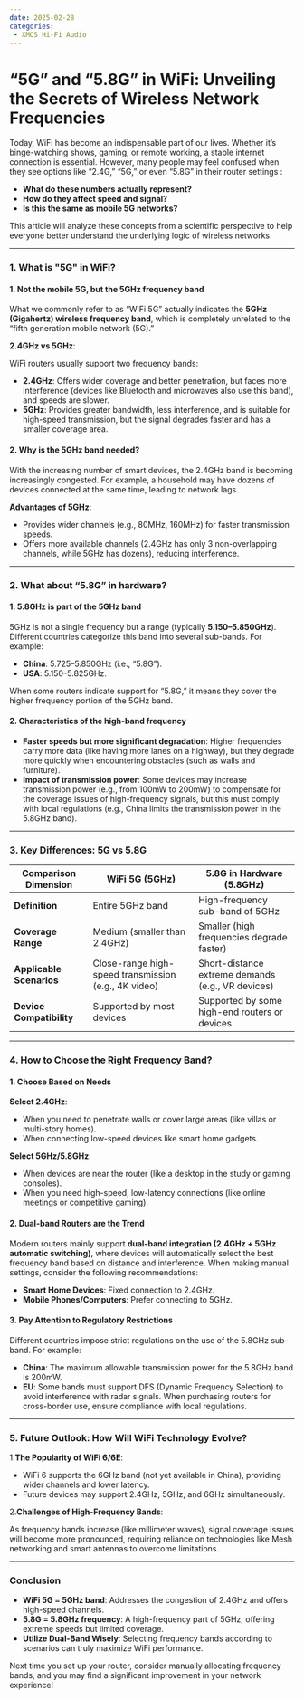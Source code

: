 ```yaml
---
date: 2025-02-28
categories:
 - XMOS Hi-Fi Audio
---
```





# “5G” and “5.8G” in WiFi: Unveiling the Secrets of Wireless Network Frequencies




Today, WiFi has become an indispensable part of our lives. Whether it’s binge-watching shows, gaming, or remote working, a stable internet connection is essential. However, many people may feel confused when they see options like “2.4G,” “5G,” or even “5.8G” in their router settings <!-- more -->: 

- **What do these numbers actually represent?** 
- **How do they affect speed and signal?** 
- **Is this the same as mobile 5G networks?** 




This article will analyze these concepts from a scientific perspective to help everyone better understand the underlying logic of wireless networks.




---




### **1. What is "5G" in WiFi?**




#### **1. Not the mobile 5G, but the 5GHz frequency band**
What we commonly refer to as “WiFi 5G” actually indicates the **5GHz (Gigahertz) wireless frequency band**, which is completely unrelated to the “fifth generation mobile network (5G).” 

**2.4GHz vs 5GHz**: 

 WiFi routers usually support two frequency bands: 

 - **2.4GHz**: Offers wider coverage and better penetration, but faces more interference (devices like Bluetooth and microwaves also use this band), and speeds are slower. 
 - **5GHz**: Provides greater bandwidth, less interference, and is suitable for high-speed transmission, but the signal degrades faster and has a smaller coverage area. 




#### **2. Why is the 5GHz band needed?**
With the increasing number of smart devices, the 2.4GHz band is becoming increasingly congested. For example, a household may have dozens of devices connected at the same time, leading to network lags.

**Advantages of 5GHz**: 

 - Provides wider channels (e.g., 80MHz, 160MHz) for faster transmission speeds. 
 - Offers more available channels (2.4GHz has only 3 non-overlapping channels, while 5GHz has dozens), reducing interference. 




---




### **2. What about “5.8G” in hardware?**




#### **1. 5.8GHz is part of the 5GHz band**
5GHz is not a single frequency but a range (typically **5.150–5.850GHz**). Different countries categorize this band into several sub-bands. For example: 

- **China**: 5.725–5.850GHz (i.e., “5.8G”). 
- **USA**: 5.150–5.825GHz. 




When some routers indicate support for “5.8G,” it means they cover the higher frequency portion of the 5GHz band.




#### **2. Characteristics of the high-band frequency**

- **Faster speeds but more significant degradation**: 
 Higher frequencies carry more data (like having more lanes on a highway), but they degrade more quickly when encountering obstacles (such as walls and furniture). 
- **Impact of transmission power**: 
 Some devices may increase transmission power (e.g., from 100mW to 200mW) to compensate for the coverage issues of high-frequency signals, but this must comply with local regulations (e.g., China limits the transmission power in the 5.8GHz band). 




---




### **3. Key Differences: 5G vs 5.8G**




| **Comparison Dimension**  | **WiFi 5G (5GHz)**    | **5.8G in Hardware (5.8GHz)** |
| -------------- | -------------------------- | -------------------------- |
| **Definition**    | Entire 5GHz band        | High-frequency sub-band of 5GHz    |
| **Coverage Range**  | Medium (smaller than 2.4GHz)  | Smaller (high frequencies degrade faster)    |
| **Applicable Scenarios**  | Close-range high-speed transmission (e.g., 4K video) | Short-distance extreme demands (e.g., VR devices) |
| **Device Compatibility** | Supported by most devices    | Supported by some high-end routers or devices  |




---




### **4. How to Choose the Right Frequency Band?**




#### **1. Choose Based on Needs**

**Select 2.4GHz**: 

 - When you need to penetrate walls or cover large areas (like villas or multi-story homes). 
 - When connecting low-speed devices like smart home gadgets. 

**Select 5GHz/5.8GHz**: 

 - When devices are near the router (like a desktop in the study or gaming consoles). 
 - When you need high-speed, low-latency connections (like online meetings or competitive gaming). 




#### **2. Dual-band Routers are the Trend**
Modern routers mainly support **dual-band integration (2.4GHz + 5GHz automatic switching)**, where devices will automatically select the best frequency band based on distance and interference. When making manual settings, consider the following recommendations: 

- **Smart Home Devices**: Fixed connection to 2.4GHz. 
- **Mobile Phones/Computers**: Prefer connecting to 5GHz. 




#### **3. Pay Attention to Regulatory Restrictions**
Different countries impose strict regulations on the use of the 5.8GHz sub-band. For example: 

- **China**: The maximum allowable transmission power for the 5.8GHz band is 200mW. 
- **EU**: Some bands must support DFS (Dynamic Frequency Selection) to avoid interference with radar signals. When purchasing routers for cross-border use, ensure compliance with local regulations.




---




### **5. Future Outlook: How Will WiFi Technology Evolve?**




1.**The Popularity of WiFi 6/6E**: 

 - WiFi 6 supports the 6GHz band (not yet available in China), providing wider channels and lower latency. 
 - Future devices may support 2.4GHz, 5GHz, and 6GHz simultaneously. 




2.**Challenges of High-Frequency Bands**: 

 As frequency bands increase (like millimeter waves), signal coverage issues will become more pronounced, requiring reliance on technologies like Mesh networking and smart antennas to overcome limitations.




---




### **Conclusion** 
- **WiFi 5G = 5GHz band**: Addresses the congestion of 2.4GHz and offers high-speed channels. 
- **5.8G = 5.8GHz frequency**: A high-frequency part of 5GHz, offering extreme speeds but limited coverage. 
- **Utilize Dual-Band Wisely**: Selecting frequency bands according to scenarios can truly maximize WiFi performance. 




Next time you set up your router, consider manually allocating frequency bands, and you may find a significant improvement in your network experience!
